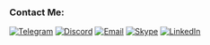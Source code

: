 ### Contact Me:
[![Telegram](https://img.shields.io/badge/-Telegram-090909?style=for-the-badge&logo=telegram&logoColor=26A5E4)](https://t.me/Vera_Chernyavskaya)
[![Discord](https://img.shields.io/badge/-Discord-090909?style=for-the-badge&logo=discord&logoColor=5d76cb)](https://discordapp.com/users/903735158740484177)
[![Email](https://img.shields.io/badge/-Gmail-090909?style=for-the-badge&logo=Gmail&logoColor=EA4335)](mailto:vchernyavskaya100@gmail.com)
[![Skype](https://img.shields.io/badge/-Skype-090909?style=for-the-badge&logo=skype&logoColor=0A66C2)](https://join.skype.com/invite/dNiw4GXQojkQ)
[![LinkedIn](https://img.shields.io/badge/-LinkedIn-090909?style=for-the-badge&logo=linkedin&logoColor=0A66C2)](https://www.linkedin.com/in/vera-chernyavskaya)
